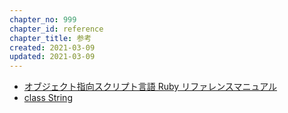 ```yaml
---
chapter_no: 999
chapter_id: reference
chapter_title: 参考
created: 2021-03-09
updated: 2021-03-09
---
```

- [オブジェクト指向スクリプト言語 Ruby リファレンスマニュアル](https://docs.ruby-lang.org/ja/latest/doc/index.html)
- [class String](https://docs.ruby-lang.org/ja/latest/class/String.html)
